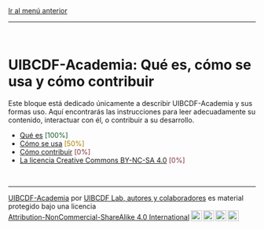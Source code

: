 <div style='text-align: left;'> <a href="../README.md#UIBCDF-Academia">Ir al menú anterior</a> </div>

-----

<br />

# UIBCDF-Academia: Qué es, cómo se usa y cómo contribuir

Este bloque está dedicado únicamente a describir UIBCDF-Academia y sus formas uso. Aquí encontrarás las
instrucciones para leer adecuadamente su contenido, interactuar con él, o contribuir a su desarrollo.

- [Qué es](Que_es/Que_es.md) <span style="color:#185927">[100%]</span>
- [Cómo se usa](Como_se_usa/Como_se_usa.md) <span style="color:#aa7d00">[50%]</span>
- [Cómo contribuir](Como_contribuir/Como_contribuir.md) <span style="color:#823138">[0%]</span>
- [La licencia Creative Commons BY-NC-SA 4.0](La_licencia/La_licencia.md) <span style="color:#823138">[0%]</span>

<br />

-------
<p xmlns:cc="http://creativecommons.org/ns#" xmlns:dct="http://purl.org/dc/terms/"><a property="dct:title" rel="cc:attributionURL" href="https://github.com/uibcdf/Academia">UIBCDF-Academia</a> por <a rel="cc:attributionURL dct:creator" property="cc:attributionName" href="https://github.com/uibcdf/Academia/graphs/contributors">UIBCDF Lab, autores y colaboradores</a> es material protegido bajo una licencia <a href="http://creativecommons.org/licenses/by-nc-sa/4.0/deed.es?ref=chooser-v1" target="_blank" rel="license noopener noreferrer" style="display:inline-block;">Attribution-NonCommercial-ShareAlike 4.0 International<img style="height:22px!important;margin-left:3px;vertical-align:text-bottom;" src="https://mirrors.creativecommons.org/presskit/icons/cc.svg?ref=chooser-v1"><img style="height:22px!important;margin-left:3px;vertical-align:text-bottom;" src="https://mirrors.creativecommons.org/presskit/icons/by.svg?ref=chooser-v1"><img style="height:22px!important;margin-left:3px;vertical-align:text-bottom;" src="https://mirrors.creativecommons.org/presskit/icons/nc.svg?ref=chooser-v1"><img style="height:22px!important;margin-left:3px;vertical-align:text-bottom;" src="https://mirrors.creativecommons.org/presskit/icons/sa.svg?ref=chooser-v1"></a></p>

